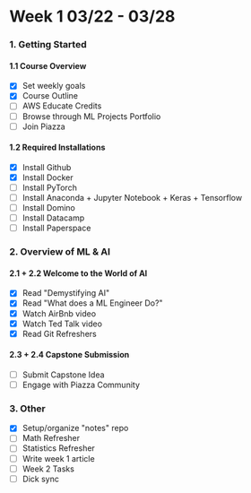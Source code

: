 # Week 1 03/22 - 03/28

### 1. Getting Started
#### 1.1 Course Overview
  - [x] Set weekly goals
  - [x] Course Outline 
  - [ ] AWS Educate Credits
  - [ ] Browse through ML Projects Portfolio
  - [ ] Join Piazza

#### 1.2 Required Installations
  - [x] Install Github
  - [x] Install Docker
  - [ ] Install PyTorch
  - [ ] Install Anaconda + Jupyter Notebook + Keras + Tensorflow
  - [ ] Install Domino
  - [ ] Install Datacamp
  - [ ] Install Paperspace

### 2. Overview of ML & AI
#### 2.1 + 2.2 Welcome to the World of AI
  - [x] Read "Demystifying AI"
  - [x] Read "What does a ML Engineer Do?"
  - [x] Watch AirBnb video
  - [x] Watch Ted Talk video
  - [x] Read Git Refreshers

#### 2.3 + 2.4 Capstone Submission
  - [ ] Submit Capstone Idea
  - [ ] Engage with Piazza Community

### 3. Other
  - [x] Setup/organize "notes" repo
  - [ ] Math Refresher
  - [ ] Statistics Refresher
  - [ ] Write week 1 article
  - [ ] Week 2 Tasks 
  - [ ] Dick sync
